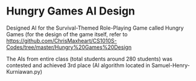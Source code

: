 # Hungry Games AI Design

Designed AI for the Survival-Themed Role-Playing Game called Hungry Games (for the design of the game itself, refer to https://github.com/ChrisMaxheart/CS1010S-Codes/tree/master/Hungry%20Games%20Design

The AIs from entire class (total students around 280 students) was contested and achieved 3rd place (AI algorithm located in Samuel-Henry-Kurniawan.py)
